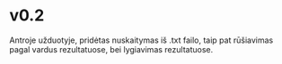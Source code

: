 # v0.2
Antroje užduotyje, pridėtas nuskaitymas iš .txt failo, taip pat rūšiavimas pagal vardus rezultatuose, bei lygiavimas rezultatuose.
